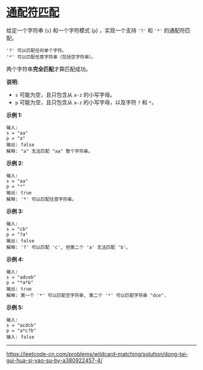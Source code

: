 # [通配符匹配](https://leetcode-cn.com/problems/wildcard-matching/)

 给定一个字符串 (`s`) 和一个字符模式 (`p`) ，实现一个支持 `'?'` 和 `'*'` 的通配符匹配。 

```
'?' 可以匹配任何单个字符。
'*' 可以匹配任意字符串（包括空字符串）。
```

 两个字符串**完全匹配**才算匹配成功。 

 **说明:** 

- `s` 可能为空，且只包含从 `a-z` 的小写字母。
- `p` 可能为空，且只包含从 `a-z` 的小写字母，以及字符 `?` 和 `*`。

 **示例 1:** 

```
输入:
s = "aa"
p = "a"
输出: false
解释: "a" 无法匹配 "aa" 整个字符串。
```

 **示例 2:** 

```
输入:
s = "aa"
p = "*"
输出: true
解释: '*' 可以匹配任意字符串。
```

**示例 3:**

```
输入:
s = "cb"
p = "?a"
输出: false
解释: '?' 可以匹配 'c', 但第二个 'a' 无法匹配 'b'。
```

 **示例 4:** 

```
输入:
s = "adceb"
p = "*a*b"
输出: true
解释: 第一个 '*' 可以匹配空字符串, 第二个 '*' 可以匹配字符串 "dce".

```

 **示例 5:** 

```
输入:
s = "acdcb"
p = "a*c?b"
输入: false
```

---

 https://leetcode-cn.com/problems/wildcard-matching/solution/dong-tai-gui-hua-si-yao-su-by-a380922457-4/ 